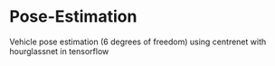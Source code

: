 # Pose-Estimation
Vehicle pose estimation (6 degrees of freedom) using centrenet with hourglassnet in tensorflow
